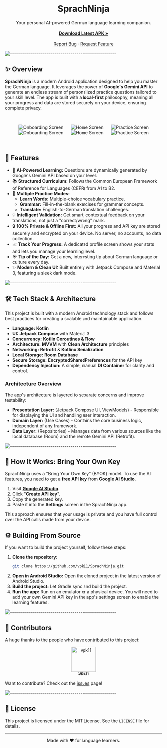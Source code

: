 <br/>
<p align="center">
  <a href="#">
    <!-- Suggestion: Add a project logo here -->
    <!-- <img src="logo.png" alt="Logo" width="80" height="80"> -->
  </a>

  <h1 align="center">SprachNinja</h1>

  <p align="center">
    Your personal AI-powered German language learning companion.
    <br/>
    <br/>
    <a href="https://github.com/vpk11/SprachNinja/releases/latest"><strong>Download Latest APK »</strong></a>
    <br/>
    <br/>
    <a href="https://github.com/vpk11/SprachNinja/issues">Report Bug</a>
    ·
    <a href="https://github.com/vpk11/SprachNinja/issues">Request Feature</a>
  </p>
</p>

![-----------------------------------------------------](https://raw.githubusercontent.com/andreasbm/readme/master/assets/lines/aqua.png)

## ✨ Overview

**SprachNinja** is a modern Android application designed to help you master the German language. It leverages the power of **Google's Gemini API** to generate an endless stream of personalized practice questions tailored to your skill level. The app is built with a **local-first** philosophy, meaning all your progress and data are stored securely on your device, ensuring complete privacy.

<br>
<p align="center">
  <!-- Suggestion: Replace these with actual screenshots or a GIF of your app -->
  <img src="/assets/01.jpg" alt="Onboarding Screen" hspace="10">
  <img src="/assets/02.jpg" alt="Home Screen" hspace="10">
  <img src="/assets/03.jpg" alt="Practice Screen" hspace="10">
  <img src="/assets/04.jpg" alt="Onboarding Screen" hspace="10">
  <img src="/assets/05.jpg" alt="Home Screen" hspace="10">
  <img src="/assets/06.jpg" alt="Practice Screen" hspace="10">
</p>
<br>

## 🚀 Features

*   🤖 **AI-Powered Learning:** Questions are dynamically generated by Google's Gemini API based on your level.
*   📚 **Structured Curriculum:** Follows the Common European Framework of Reference for Languages (CEFR) from A1 to B2.
*   🎯 **Multiple Practice Modes:**
    *   **Learn Words:** Multiple-choice vocabulary practice.
    *   **Grammar:** Fill-in-the-blank exercises for grammar concepts.
    *   **Translate:** English-to-German translation challenges.
*   💡 **Intelligent Validation:** Get smart, contextual feedback on your translations, not just a "correct/wrong" mark.
*   🔒 **100% Private & Offline First:** All your progress and API key are stored securely and encrypted on your device. No server, no accounts, no data collection.
*   📈 **Track Your Progress:** A dedicated profile screen shows your stats and lets you manage your learning level.
*   ☀️ **Tip of the Day:** Get a new, interesting tip about German language or culture every day.
*   ✨ **Modern & Clean UI:** Built entirely with Jetpack Compose and Material 3, featuring a sleek dark mode.

![-----------------------------------------------------](https://raw.githubusercontent.com/andreasbm/readme/master/assets/lines/aqua.png)

## 🛠️ Tech Stack & Architecture

This project is built with a modern Android technology stack and follows best practices for creating a scalable and maintainable application.

*   **Language:** **Kotlin**
*   **UI:** **Jetpack Compose** with Material 3
*   **Concurrency:** **Kotlin Coroutines & Flow**
*   **Architecture:** **MVVM** with **Clean Architecture** principles
*   **Networking:** **Retrofit** & **Kotlinx Serialization**
*   **Local Storage:** **Room Database**
*   **Secure Storage:** **EncryptedSharedPreferences** for the API key
*   **Dependency Injection:** A simple, manual **DI Container** for clarity and control.

### Architecture Overview

The app's architecture is layered to separate concerns and improve testability:

*   **Presentation Layer:** (Jetpack Compose UI, ViewModels) - Responsible for displaying the UI and handling user interaction.
*   **Domain Layer:** (Use Cases) - Contains the core business logic, independent of any framework.
*   **Data Layer:** (Repositories) - Manages data from various sources like the local database (Room) and the remote Gemini API (Retrofit).

![-----------------------------------------------------](https://raw.githubusercontent.com/andreasbm/readme/master/assets/lines/aqua.png)

## 🔑 How It Works: Bring Your Own Key

SprachNinja uses a "Bring Your Own Key" (BYOK) model. To use the AI features, you need to get a **free API key** from **Google AI Studio**.

1.  Visit [**Google AI Studio**](https://aistudio.google.com/app/apikey).
2.  Click "**Create API key**".
3.  Copy the generated key.
4.  Paste it into the **Settings** screen in the SprachNinja app.

This approach ensures that your usage is private and you have full control over the API calls made from your device.

## ⚙️ Building From Source

If you want to build the project yourself, follow these steps:

1.  **Clone the repository:**
    ```sh
    git clone https://github.com/vpk11/SprachNinja.git
    ```
2.  **Open in Android Studio:**
    Open the cloned project in the latest version of Android Studio.
3.  **Build the project:**
    Let Gradle sync and build the project.
4.  **Run the app:**
    Run on an emulator or a physical device. You will need to add your own Gemini API key in the app's settings screen to enable the learning features.

![-----------------------------------------------------](https://raw.githubusercontent.com/andreasbm/readme/master/assets/lines/aqua.png)

## 🤝 Contributors

A huge thanks to the people who have contributed to this project:

<p align="center">
  <a href="https://github.com/vpk11">
    <img src="https://github.com/vpk11.png?size=80" width="80px;" alt="vpk11"/>
    <br />
    <sub><b>VPK11</b></sub>
  </a>
</p>

Want to contribute? Check out the [issues](https://github.com/vpk11/SprachNinja/issues) page!

![-----------------------------------------------------](https://raw.githubusercontent.com/andreasbm/readme/master/assets/lines/aqua.png)

## 📜 License

This project is licensed under the MIT License. See the `LICENSE` file for details.

---
<p align="center">
  Made with ❤️ for language learners.
</p>